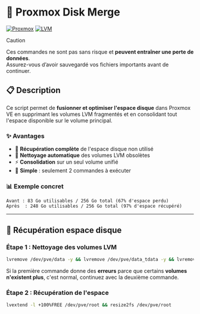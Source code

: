 # 🚀 Proxmox Disk Merge
[![Proxmox](https://img.shields.io/badge/Proxmox-VE-orange?style=flat-square&logo=proxmox)](https://www.proxmox.com/)
[![LVM](https://img.shields.io/badge/Storage-LVM-blue?style=flat-square)](https://en.wikipedia.org/wiki/Logical_Volume_Manager_(Linux))

> [!caution]
> Ces commandes ne sont pas sans risque et **peuvent entraîner une perte de données**.  
> Assurez-vous d’avoir sauvegardé vos fichiers importants avant de continuer.

## 📋 Description

Ce script permet de **fusionner et optimiser l'espace disque** dans Proxmox VE en supprimant les volumes LVM fragmentés et en consolidant tout l'espace disponible sur le volume principal.

### ✨ Avantages
- 🎯 **Récupération complète** de l'espace disque non utilisé
- 🧹 **Nettoyage automatique** des volumes LVM obsolètes  
- ⚡ **Consolidation** sur un seul volume unifié
- 🔧 **Simple** : seulement 2 commandes à exécuter

### 📊 Exemple concret
```
Avant : 83 Go utilisables / 256 Go total (67% d'espace perdu)
Après  : 248 Go utilisables / 256 Go total (97% d'espace récupéré)
```

---

## 🚀 Récupération espace disque

### Étape 1 : Nettoyage des volumes LVM
```bash
lvremove /dev/pve/data -y && lvremove /dev/pve/data_tdata -y && lvremove /dev/pve/data_tmeta -y
```
Si la première commande donne des **erreurs** parce que certains **volumes n'existent plus**, c'est normal, continuez avec la deuxième commande.

### Étape 2 : Récupération de l'espace
```bash
lvextend -l +100%FREE /dev/pve/root && resize2fs /dev/pve/root
```
